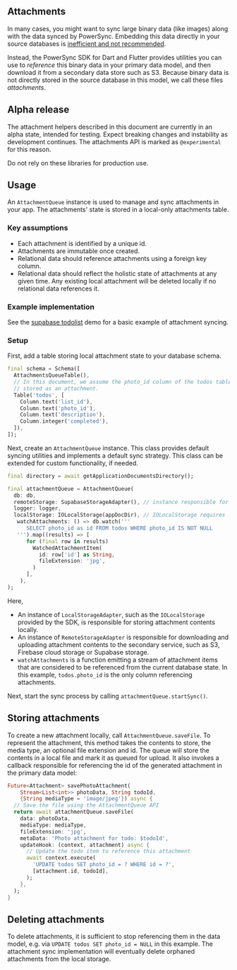 ## Attachments

In many cases, you might want to sync large binary data (like images) along with the data synced by
PowerSync.
Embedding this data directly in your source databases is [inefficient and not recommended](https://docs.powersync.com/usage/use-case-examples/attachments).

Instead, the PowerSync SDK for Dart and Flutter provides utilities you can use to _reference_ this binary data
in your primary data model, and then download it from a secondary data store such as S3.
Because binary data is not directly stored in the source database in this model, we call these files _attachments_.

## Alpha release

The attachment helpers described in this document are currently in an alpha state, intended for testing.
Expect breaking changes and instability as development continues.
The attachments API is marked as `@experimental` for this reason.

Do not rely on these libraries for production use.

## Usage

An `AttachmentQueue` instance is used to manage and sync attachments in your app.
The attachments' state is stored in a local-only attachments table.

### Key assumptions

- Each attachment is identified by a unique id.
- Attachments are immutable once created.
- Relational data should reference attachments using a foreign key column.
- Relational data should reflect the holistic state of attachments at any given time. Any existing local attachment
  will be deleted locally if no relational data references it.

### Example implementation

See the [supabase todolist](https://github.com/powersync-ja/powersync.dart/tree/main/demos/supabase-todolist) demo for
a basic example of attachment syncing.

### Setup

First, add a table storing local attachment state to your database schema.

```dart
final schema = Schema([
  AttachmentsQueueTable(),
  // In this document, we assume the photo_id column of the todos table references an optional photo
  // stored as an attachment.
  Table('todos', [
    Column.text('list_id'),
    Column.text('photo_id'),
    Column.text('description'),
    Column.integer('completed'),
  ]),
]);
```

Next, create an `AttachmentQueue` instance. This class provides default syncing utilities and implements a default
sync strategy. This class can be extended for custom functionality, if needed.

```dart
final directory = await getApplicationDocumentsDirectory();

final attachmentQueue = AttachmentQueue(
  db: db,
  remoteStorage: SupabaseStorageAdapter(), // instance responsible for uploads and downloads
  logger: logger,
  localStorage: IOLocalStorage(appDocDir), // IOLocalStorage requires `dart:io` and is not available on the web
   watchAttachments: () => db.watch('''
      SELECT photo_id as id FROM todos WHERE photo_id IS NOT NULL
   ''').map((results) => [
      for (final row in results)
        WatchedAttachmentItem(
          id: row['id'] as String,
          fileExtension: 'jpg',
        )
      ],
    ),
);
```

Here,

 - An instance of `LocalStorageAdapter`, such as the `IOLocalStorage` provided by the SDK, is responsible for storing
   attachment contents locally.
 - An instance of `RemoteStorageAdapter` is responsible for downloading and uploading attachment contents to the secondary
   service, such as S3, Firebase cloud storage or Supabase storage.
 - `watchAttachments` is a function emitting a stream of attachment items that are considered to be referenced from
   the current database state. In this example, `todos.photo_id` is the only column referencing attachments.

Next, start the sync process by calling `attachmentQueue.startSync()`.

## Storing attachments

To create a new attachment locally, call `AttachmentQueue.saveFile`. To represent the attachment, this method takes
the contents to store, the media type, an optional file extension and id.
The queue will store the contents in a local file and mark it as queued for upload. It also invokes a callback
responsible for referencing the id of the generated attachment in the primary data model:

```dart
Future<Attachment> savePhotoAttachment(
    Stream<List<int>> photoData, String todoId,
    {String mediaType = 'image/jpeg'}) async {
  // Save the file using the AttachmentQueue API
  return await attachmentQueue.saveFile(
    data: photoData,
    mediaType: mediaType,
    fileExtension: 'jpg',
    metaData: 'Photo attachment for todo: $todoId',
    updateHook: (context, attachment) async {
      // Update the todo item to reference this attachment
      await context.execute(
        'UPDATE todos SET photo_id = ? WHERE id = ?',
        [attachment.id, todoId],
      );
    },
  );
}
```

## Deleting attachments

To delete attachments, it is sufficient to stop referencing them in the data model, e.g. via
`UPDATE todos SET photo_id = NULL` in this example. The attachment sync implementation will eventually
delete orphaned attachments from the local storage.
